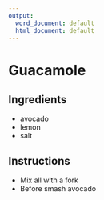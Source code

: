 ```yaml
---
output:
  word_document: default
  html_document: default
---
```

# Guacamole 
## Ingredients 
* avocado 
* lemon
* salt 
## Instructions 
* Mix all with a fork 
* Before smash avocado 
